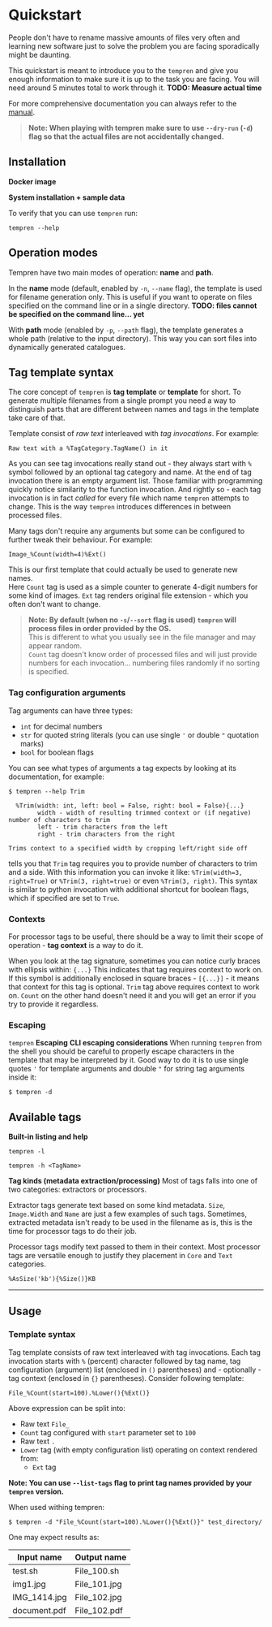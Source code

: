 # Quickstart
People don't have to rename massive amounts of files very often and
learning new software just to solve the problem you are facing sporadically
might be daunting.

This quickstart is meant to introduce you to the `tempren` and give you
enough information to make sure it is up to the task you are facing.
You will need around 5 minutes total to work through it.
**TODO: Measure actual time**

For more comprehensive documentation you can always refer to the [manual](MANUAL.md).

> **Note: When playing with tempren make sure to use `--dry-run` (`-d`) flag so that the actual files are not accidentally changed.**

## Installation

**Docker image**

**System installation + sample data**

To verify that you can use `tempren` run:
```commandline
tempren --help
```

## Operation modes
Tempren have two main modes of operation: **name** and **path**.

In the **name** mode (default, enabled by `-n`, `--name` flag), the template is used for filename generation only.
This is useful if you want to operate on files specified on the command line or in a single directory.
**TODO: files cannot be specified on the command line... yet**

With **path** mode (enabled by `-p`, `--path` flag), the template generates a whole path (relative to the input directory).
This way you can sort files into dynamically generated catalogues.

## Tag template syntax
The core concept of `tempren` is **tag template** or **template** for short.
To generate multiple filenames from a single prompt you need a way to distinguish parts that are different between names and tags in the template take care of that.

Template consist of _raw text_ interleaved with _tag invocations_. For example:
```
Raw text with a %TagCategory.TagName() in it
```
As you can see tag invocations really stand out - they always start with `%` symbol followed by an optional tag category and name.
At the end of tag invocation there is an empty argument list. Those familiar with programming quickly notice similarity to the function invocation.
And rightly so - each tag invocation is in fact _called_ for every file which name `tempren` attempts to change.
This is the way `tempren` introduces differences in between processed files.

Many tags don't require any arguments but some can be configured to further tweak their behaviour.
For example:
```
Image_%Count(width=4)%Ext()
```
This is our first template that could actually be used to generate new names.\
Here `Count` tag is used as a simple counter to generate 4-digit numbers for some kind of images.
`Ext` tag renders original file extension - which you often don't want to change.

> **Note: By default (when no `-s`/`--sort` flag is used) `tempren` will process files in order provided by the OS.**\
> This is different to what you usually see in the file manager and may appear random.\
> `Count` tag doesn't know order of processed files and will just provide numbers for each invocation... numbering files randomly if no sorting is specified.

### Tag configuration arguments
Tag arguments can have three types:
- `int` for decimal numbers
- `str` for quoted string literals (you can use single `'` or double `"` quotation marks)
- `bool` for boolean flags

You can see what types of arguments a tag expects by looking at its documentation, for example:
```commandline
$ tempren --help Trim

  %Trim(width: int, left: bool = False, right: bool = False){...}
        width - width of resulting trimmed context or (if negative) number of characters to trim
        left - trim characters from the left
        right - trim characters from the right

Trims context to a specified width by cropping left/right side off
```
tells you that `Trim` tag requires you to provide number of characters to trim and a side.
With this information you can invoke it like: `%Trim(width=3, right=True)` or `%Trim(3, right=true)` or even `%Trim(3, right)`.
This syntax is similar to python invocation with additional shortcut for boolean flags, which if specified are set to `True`.

### Contexts
For processor tags to be useful, there should be a way to limit their scope of operation - **tag context** is a way to do it.

When you look at the tag signature, sometimes you can notice curly braces with ellipsis within: `{...}`
This indicates that tag requires context to work on.
If this symbol is additionally enclosed in square braces - `[{...}]` - it means that context for this tag is optional.
`Trim` tag above requires context to work on. `Count` on the other hand doesn't need it and you will get an error if you try to provide it regardless.

### Escaping
`tempren`
**Escaping**
**CLI escaping considerations**
When running `tempren` from the shell you should be careful to properly escape characters in the template that may be interpreted by it.
Good way to do it is to use single quotes `'` for template arguments and double `"` for string tag arguments inside it:
```commandline
$ tempren -d
```

## Available tags
**Built-in listing and help**
```commandline
tempren -l
```

```commandline
tempren -h <TagName>
```

**Tag kinds (metadata extraction/processing)**
Most of tags falls into one of two categories: extractors or processors.

Extractor tags generate text based on some kind metadata.
`Size`, `Image.Width` and `Name` are just a few examples of such tags.
Sometimes, extracted metadata isn't ready to be used in the filename as is,
this is the time for processor tags to do their job.

Processor tags modify text passed to them in their context.
Most processor tags are versatile enough to justify they placement in `Core` and `Text` categories.
```
%AsSize('kb'){%Size()}KB
```




* * *

## Usage



### Template syntax
Tag template consists of raw text interleaved with tag invocations.
Each tag invocation starts with `%` (percent) character followed by tag name, tag configuration (argument) list (enclosed in `()` parentheses) and - optionally -
tag context (enclosed in `{}` parentheses). Consider following template:
```tempren
File_%Count(start=100).%Lower(){%Ext()}
```

Above expression can be split into:
- Raw text `File_`
- `Count` tag configured with `start` parameter set to `100`
- Raw text `.`
- `Lower` tag (with empty configuration list) operating on context rendered from:
  - `Ext` tag

**Note: You can use `--list-tags` flag to print tag names provided by your `tempren` version.**

When used withing tempren:
```console
$ tempren -d "File_%Count(start=100).%Lower(){%Ext()}" test_directory/
```
One may expect results as:

| Input name   | Output name  |
|--------------|--------------|
| test.sh      | File_100.sh  |
| img1.jpg     | File_101.jpg |
| IMG_1414.jpg | File_102.jpg |
| document.pdf | File_102.pdf |
